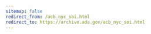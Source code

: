 ```yaml
---
sitemap: false 
redirect_from: /acb_nyc_soi.html 
redirect_to: https://archive.ada.gov/acb_nyc_soi.html 
---
```

